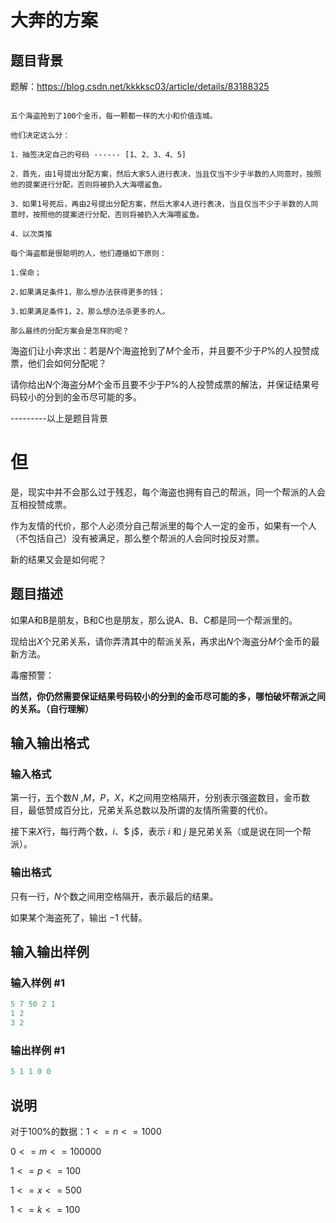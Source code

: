 # 大奔的方案

## 题目背景

题解：https://blog.csdn.net/kkkksc03/article/details/83188325

```

五个海盗抢到了100个金币，每一颗都一样的大小和价值连城。

他们决定这么分：

1．抽签决定自己的号码 ------ [1、2、3、4、5]

2．首先，由1号提出分配方案，然后大家5人进行表决，当且仅当不少于半数的人同意时，按照他的提案进行分配，否则将被扔入大海喂鲨鱼。

3．如果1号死后，再由2号提出分配方案，然后大家4人进行表决，当且仅当不少于半数的人同意时，按照他的提案进行分配，否则将被扔入大海喂鲨鱼。

4．以次类推

每个海盗都是很聪明的人，他们遵循如下原则：

1.保命；

2.如果满足条件1，那么想办法获得更多的钱；

3.如果满足条件1，2，那么想办法杀更多的人。

那么最终的分配方案会是怎样的呢？

```

海盗们让小奔求出：若是$N$个海盗抢到了$M$个金币，并且要不少于$P$%的人投赞成票，他们会如何分配呢？

请你给出$N$个海盗分$M$个金币且要不少于$P$%的人投赞成票的解法，并保证结果号码较小的分到的金币尽可能的多。

---------以上是题目背景

# 但

是，现实中并不会那么过于残忍，每个海盗也拥有自己的帮派，同一个帮派的人会互相投赞成票。

作为友情的代价，那个人必须分自己帮派里的每个人一定的金币，如果有一个人（不包括自己）没有被满足，那么整个帮派的人会同时投反对票。

新的结果又会是如何呢？

## 题目描述

如果A和B是朋友，B和C也是朋友，那么说A、B、C都是同一个帮派里的。

现给出$X$个兄弟关系，请你弄清其中的帮派关系，再求出$N$个海盗分$M$个金币的最新方法。

毒瘤预警：

**当然，你仍然需要保证结果号码较小的分到的金币尽可能的多，哪怕破坏帮派之间的关系。（自行理解）**

## 输入输出格式

### 输入格式

第一行，五个数$N$ ,$M$，$P$，$X$，$K$之间用空格隔开，分别表示强盗数目，金币数目，最低赞成百分比，兄弟关系总数以及所谓的友情所需要的代价。

接下来$X$行，每行两个数，$i$、$ j$，表示 $i$ 和 $j$ 是兄弟关系（或是说在同一个帮派）。

### 输出格式

只有一行，$N$个数之间用空格隔开，表示最后的结果。

如果某个海盗死了，输出 $-1$ 代替。

## 输入输出样例

### 输入样例 #1

```cpp
5 7 50 2 1
1 2
3 2
```


### 输出样例 #1

```cpp
5 1 1 0 0
```


## 说明

对于100%的数据：$1<=n<=1000$

$0<=m<=100000$

$1<=p<=100$

$1<=x<=500$

$1<=k<=100$

